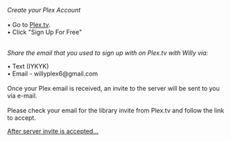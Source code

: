 *Create your Plex Account*
<br>
<br>
• Go to 
<a href="https://plex.tv">Plex.tv</a></body>.
<br>
• Click "Sign Up For Free"
<br>
<br>
<div>
<em>Share the email that you used to sign up with on Plex.tv with Willy via:</em>
</div>
<p>
• Text (IYKYK)
<br>
• Email - willyplex6@gmail.com
<br>
<br>
Once your Plex email is received, an invite to the server will be sent to you via e-mail.
<br>
<br>
Please check your email for the library invite from Plex.tv and follow the link to accept.

<div class="text-center">
<a href="Getting%20Started/Intial%20Setup/" class="btn btn-primary" role="button">After server invite is accepted...</a>
</div>

